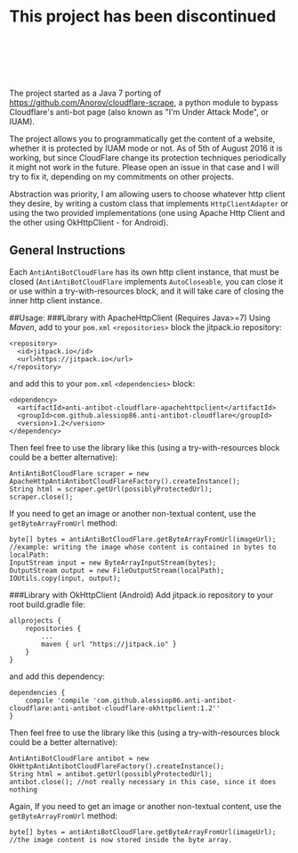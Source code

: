 # This project has been discontinued

&nbsp;

&nbsp;

&nbsp;


The project started as a Java 7 porting of https://github.com/Anorov/cloudflare-scrape, a python module to bypass Cloudflare's anti-bot page (also known as "I'm Under Attack Mode", or IUAM). 

The project allows you to programmatically get the content of a website, whether it is protected by IUAM mode or not. 
As of 5th of August 2016 it is working, but since CloudFlare change its protection techniques periodically it might not work in the future. Please open an issue in that case and I will try to fix it, depending on my commitments on other projects.

Abstraction was priority, I am allowing users to choose whatever http client they desire, by writing a custom class that implements `HttpClientAdapter` or using the two provided implementations (one using Apache Http Client and the other using OkHttpClient - for Android).

## General Instructions
Each `AntiAntiBotCloudFlare` has its own http client instance, that must be closed (`AntiAntiBotCloudFlare` implements `AutoCloseable`, you can close it or use within a try-with-resources block, and it will take care of closing the inner http client instance.

##Usage:
###Library with ApacheHttpClient
(Requires Java>=7) Using _Maven_, add to your `pom.xml` `<repositories>` block the jitpack.io repository:
```
<repository>
  <id>jitpack.io</id>
  <url>https://jitpack.io</url>
</repository>
```
and add this to your  `pom.xml` `<dependencies>` block:
```
<dependency>
  <artifactId>anti-antibot-cloudflare-apachehttpclient</artifactId>
  <groupId>com.github.alessiop86.anti-antibot-cloudflare</groupId>
  <version>1.2</version>
</dependency>
``` 
    
Then feel free to use the library like this (using a try-with-resources block could be a better alternative):
```
AntiAntiBotCloudFlare scraper = new ApacheHttpAntiAntibotCloudFlareFactory().createInstance();
String html = scraper.getUrl(possiblyProtectedUrl);
scraper.close();
```

If you need to get an image or another non-textual content, use the `getByteArrayFromUrl` method: 
```
byte[] bytes = antiAntiBotCloudFlare.getByteArrayFromUrl(imageUrl);
//example: writing the image whose content is contained in bytes to localPath:
InputStream input = new ByteArrayInputStream(bytes);
OutputStream output = new FileOutputStream(localPath);
IOUtils.copy(input, output);
```

###Library with OkHttpClient (Android)
Add jitpack.io repository to your root build.gradle file:
```
allprojects {
	repositories {
		...
		maven { url "https://jitpack.io" }
	}
}
```
and add this dependency:
```
dependencies {
	compile 'compile 'com.github.alessiop86.anti-antibot-cloudflare:anti-antibot-cloudflare-okhttpclient:1.2''
}
```

Then feel free to use the library like this (using a try-with-resources block could be a better alternative):
```
AntiAntiBotCloudFlare antibot = new OkHttpAntiAntibotCloudFlareFactory().createInstance();
String html = antibot.getUrl(possiblyProtectedUrl);
antibot.close(); //not really necessary in this case, since it does nothing
```

Again, If you need to get an image or another non-textual content, use the `getByteArrayFromUrl` method:  
```
byte[] bytes = antiAntiBotCloudFlare.getByteArrayFromUrl(imageUrl);
//the image content is now stored inside the byte array.
```
